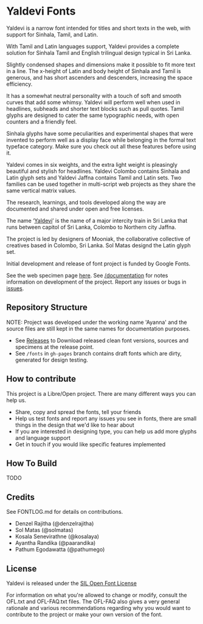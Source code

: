 Yaldevi Fonts
===================

Yaldevi is a narrow font intended for titles and short texts in the web, with support for Sinhala, Tamil, and Latin.

With Tamil and Latin languages support, Yaldevi provides a complete solution for Sinhala Tamil and English trilingual design typical in Sri Lanka.

Slightly condensed shapes and dimensions make it possible to fit more text in a line. The x-height of Latin and body height of Sinhala and Tamil is generous, and has short ascenders and descenders, increasing the space efficiency.

It has a somewhat neutral personality with a touch of soft and smooth curves that add some whimsy. Yaldevi will perform well when used in headlines, subheads and shorter text blocks such as pull quotes. Tamil glyphs are designed to cater the same typographic needs, with open counters and a friendly feel.

Sinhala glyphs have some peculiarities and experimental shapes that were invented to perform well as a display face while belonging in the formal text typeface category. Make sure you check out all these features before using it.

Yaldevi comes in six weights, and the extra light weight is pleasingly beautiful and stylish for headlines. Yaldevi Colombo contains Sinhala and Latin glyph sets and Yaldevi Jaffna contains Tamil and Latin sets. Two families can be used together in multi-script web projects as they share the same vertical matrix values.

The research, learnings, and tools developed along the way are documented and shared under open and free licenses.

The name ‘[Yaldevi](https://en.wikipedia.org/wiki/Yal_Devi)’ is the name of a major intercity train in Sri Lanka that runs between capitol of Sri Lanka, Colombo to Northern city Jaffna.

The project is led by designers of Mooniak, the collaborative collective of creatives based in Colombo, Sri Lanka. Sol Matas designd the Latin glyph set.

Initial development and release of font project is funded by Google Fonts.

See the web specimen page [here](http://mooniak.com/yaldevi-font/).
See [/documentation](https://github.com/mooniak/yaldevi-font/tree/master/documentation) for notes information on development of the project.
Report any issues or bugs in [issues](https://github.com/mooniak/yaldevi-font/issues/new).

## Repository Structure

NOTE: Project was developed under the working name 'Ayanna' and the source files are still kept in the same names for documentation purposes.

- See [Releases](https://github.com/mooniak/yaldevi-font/releases) to Download released clean font versions, sources and specimens at the release point.
- See `/fonts` in `gh-pages` branch contains draft fonts which are dirty, generated for design testing.


## How to contribute

This project is a Libre/Open project. There are many different ways you can help us.

- Share, copy and spread the fonts, tell your friends
- Help us test fonts and report any issues you see in fonts, there are small things in the design that we'd like to hear about
- If you are interested in designing type, you can help us add more glyphs and language support
- Get in touch if you would like specific features implemented

## How To Build

TODO

## Credits

See FONTLOG.md for details on contributions.

- Denzel Rajitha (@denzelrajitha)
- Sol Matas (@solmatas)
- Kosala Senevirathne (@kosalaya)
- Ayantha Randika (@paarandika)
- Pathum Egodawatta (@pathumego)

## License

Yaldevi is released under the  [SIL Open Font License](http://scripts.sil.org/OFL)

For information on what you're allowed to change or modify, consult the
OFL.txt and OFL-FAQ.txt files. The OFL-FAQ also gives a very general
rationale and various recommendations regarding why you would want to
contribute to the project or make your own version of the font.
